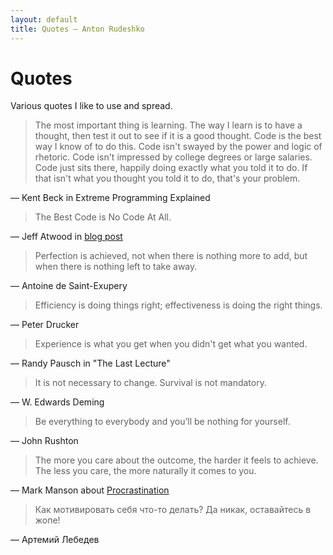 ```yaml
---
layout: default
title: Quotes — Anton Rudeshko
---
```


# Quotes

Various quotes I like to use and spread.

> The most important thing is learning. The way I learn is to have a thought, then test it out to see if it is a good 
thought. Code is the best way I know of to do this. Code isn't swayed by the power and logic of rhetoric. Code isn't 
impressed by college degrees or large salaries. Code just sits there, happily doing exactly what you told it to do. 
If that isn't what you thought you told it to do, that's your problem.

— Kent Beck in Extreme Programming Explained

> The Best Code is No Code At All.

— Jeff Atwood in [blog post](http://blog.codinghorror.com/the-best-code-is-no-code-at-all/)

> Perfection is achieved, not when there is nothing more to add, but when there is nothing left to take away.

— Antoine de Saint-Exupery

> Efficiency is doing things right; effectiveness is doing the right things.

— Peter Drucker

> Experience is what you get when you didn't get what you wanted.

— Randy Pausch in "The Last Lecture"

> It is not necessary to change. Survival is not mandatory.

— W. Edwards Deming

> Be everything to everybody and you’ll be nothing for yourself.

— John Rushton

> The more you care about the outcome, the harder it feels to achieve. The less you care, the more naturally it comes to you.

— Mark Manson about [Procrastination](http://markmanson.net/procrastination)

> Как мотивировать себя что-то делать? Да никак, оставайтесь в жопе!

— Артемий Лебедев
